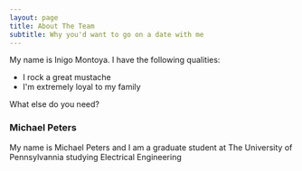 ```yaml
---
layout: page
title: About The Team
subtitle: Why you'd want to go on a date with me
---
```


My name is Inigo Montoya. I have the following qualities:

- I rock a great mustache
- I'm extremely loyal to my family

What else do you need?

### Michael Peters

My name is Michael Peters and I am a graduate student at The University of Pennsylvannia studying Electrical Engineering
